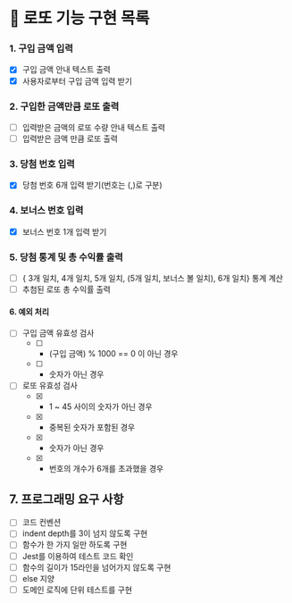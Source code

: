 🔎 로또 기능 구현 목록
======================

### 1. 구입 금액 입력
* [x] 구입 금액 안내 텍스트 출력
* [x] 사용자로부터 구입 금액 입력 받기

### 2. 구입한 금액만큼 로또 출력
* [ ] 입력받은 금액의 로또 수량 안내 텍스트 출력
* [ ] 입력받은 금액 만큼 로또 출력

### 3. 당첨 번호 입력
* [x] 당첨 번호 6개 입력 받기(번호는 (,)로 구분)

### 4. 보너스 번호 입력
* [x] 보너스 번호 1개 입력 받기

### 5. 당첨 통계 및 총 수익률 출력
* [ ] { 3개 일치, 4개 일치, 5개 일치, (5개 일치, 보너스 볼 일치), 6개 일치} 통계 계산
* [ ] 추첨된 로또 총 수익률 출력

#### 6. 예외 처리
* [ ] 구입 금액 유효성 검사
    * [ ] - (구입 금액) % 1000 == 0 이 아닌 경우
    * [ ] - 숫자가 아닌 경우
* [ ] 로또 유효성 검사
    * [x] - 1 ~ 45 사이의 숫자가 아닌 경우
    * [x] - 중복된 숫자가 포함된 경우
    * [x] - 숫자가 아닌 경우
    * [x] - 번호의 개수가 6개를 초과했을 경우

## 7. 프로그래밍 요구 사항
* [ ] 코드 컨벤션
* [ ] indent depth를 3이 넘지 않도록 구현
* [ ] 함수가 한 가지 일만 하도록 구현
* [ ] Jest를 이용하여 테스트 코드 확인
* [ ] 함수의 길이가 15라인을 넘어가지 않도록 구현
* [ ] else 지양
* [ ] 도메인 로직에 단위 테스트를 구현